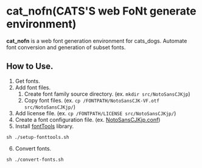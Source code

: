 # cat\_nofn(CATS'S web FoNt  generate environment)

**cat\_nofn** is a web font generation environment for cats\_dogs.
Automate font conversion and generation of subset fonts.

## How to Use.
1. Get fonts. 
2. Add font files.
    1. Create font family source directory. (ex. `mkdir src/NotoSansCJKjp`)
    2. Copy font files. (ex. `cp /FONTPATH/NotoSansCJK-VF.otf src/NotoSansCJKjp/`)
3. Add license file.  (ex. `cp /FONTPATH/LICENSE src/NotoSansCJKjp/`)
4. Create a font configuration file. (ex. [NotoSansCJKjp.conf](conf/NotoSansCJKjp.conf))
5. Install [fontTools](https://github.com/fonttools/fonttools) library.
```
sh ./setup-fonttools.sh
```
6. Convert fonts.
```
sh ./convert-fonts.sh
```